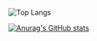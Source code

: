 ![Top Langs](https://github-readme-stats.vercel.app/api/top-langs/?username=Vo1le&hide_progress=true)

[![Anurag's GitHub stats](https://github-readme-stats.vercel.app/api?username=Vo1le)](https://github.com/anuraghazra/github-readme-stats)
